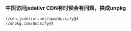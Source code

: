 


### 中国访问jsdelivr CDN有时候会有问题，换成unpkg
```html
//cdn.jsdelivr.net/npm/docsify@4
//unpkg.com/docsify@4
```

